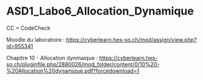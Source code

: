 # ASD1_Labo6_Allocation_Dynamique

CC = CodeCheck

Moodle du laboratoire : https://cyberlearn.hes-so.ch/mod/assign/view.php?id=955341

Chapitre 10 - Allocation dynmaique : https://cyberlearn.hes-so.ch/pluginfile.php/2880026/mod_folder/content/0/10%20-%20Allocation%20dynamique.pdf?forcedownload=1
